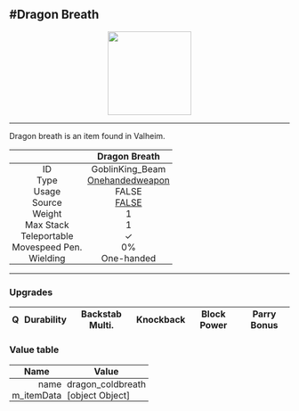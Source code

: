 <meta property="og:title" content="Dragon Breath - MoreValheim" /><meta property="og:type" content="website" /><meta property="og:image" content="/assets/dragon_breath.png" /><meta property="og:description" content="Dragon Breath is an item found in Valheim." /><meta name="theme-color" content="#546D78"><meta name="twitter:card" content="summary_large_image">
#Dragon Breath
-------------
<style>img {width:20px;}.tb {width:150px;display: block;margin-left: auto;margin-right: auto;}</style>

<style>.md-typeset table:not([class]) th:not([align]) {min-width:unset!important;}</style>
<style>td{padding:0em 0.3em!important;text-align:center!important;border-left:.05rem solid var(--md-default-fg-color--lightest)}</style>

<style>th{padding:0.1em 0.3em!important;text-align:center!important;font-weight:bold}</style>

<style>pre{text-align:right!important}</style>
<style>table tr td:first-child {border-left: 0;};</style>

<figure><img src="/assets/dragon_breath.png" class="tb" /><figcaption><small></small></figcaption></figure>

-------------

Dragon breath is an item found in Valheim.

|        | Dragon Breath              |
| ----------- | ------------------------------------ |
| ID |GoblinKing_Beam
| Type | [Onehandedweapon](../../types/onehandedweapon)
| Usage | FALSE<br>
| Source | [FALSE](../../items/false)
| Weight | 1 |
| Max Stack | 1 |
| Teleportable | ✓
| Movespeed Pen. | 0%
| Wielding | One-handed


-------------

### Upgrades
| Q | Durability | Backstab Multi. | Knockback | Block Power | Parry Bonus
| - | - | - | - | - | - 


### Value table
| Name | Value
| - | - |
| <div style="text-align:right">name</div> | <div style="text-align:left">dragon_coldbreath</div> | 
| <div style="text-align:right">m_itemData</div> | <div style="text-align:left">[object Object]</div> | iv> | 